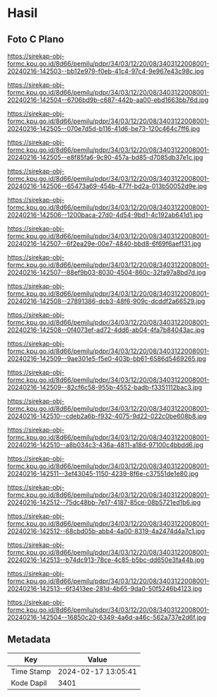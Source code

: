 # Hasil

## Foto C Plano

https://sirekap-obj-formc.kpu.go.id/8d66/pemilu/pdpr/34/03/12/20/08/3403122008001-20240216-142503--bb12e979-f0eb-41c4-97c4-9e967e43c98c.jpg

https://sirekap-obj-formc.kpu.go.id/8d66/pemilu/pdpr/34/03/12/20/08/3403122008001-20240216-142504--6706bd9b-c687-442b-aa00-ebd1663bb76d.jpg

https://sirekap-obj-formc.kpu.go.id/8d66/pemilu/pdpr/34/03/12/20/08/3403122008001-20240216-142505--070e7d5d-b116-41d6-be73-120c464c7ff6.jpg

https://sirekap-obj-formc.kpu.go.id/8d66/pemilu/pdpr/34/03/12/20/08/3403122008001-20240216-142505--e8f85fa6-9c90-457a-bd85-d7085db37e1c.jpg

https://sirekap-obj-formc.kpu.go.id/8d66/pemilu/pdpr/34/03/12/20/08/3403122008001-20240216-142506--65473a69-454b-477f-bd2a-013b50052d9e.jpg

https://sirekap-obj-formc.kpu.go.id/8d66/pemilu/pdpr/34/03/12/20/08/3403122008001-20240216-142506--1200baca-27d0-4d54-9bd1-4c192ab641d1.jpg

https://sirekap-obj-formc.kpu.go.id/8d66/pemilu/pdpr/34/03/12/20/08/3403122008001-20240216-142507--6f2ea29e-00e7-4840-bbd8-6f69f6aef131.jpg

https://sirekap-obj-formc.kpu.go.id/8d66/pemilu/pdpr/34/03/12/20/08/3403122008001-20240216-142507--88ef9b03-8030-4504-860c-32fa97a8bd7d.jpg

https://sirekap-obj-formc.kpu.go.id/8d66/pemilu/pdpr/34/03/12/20/08/3403122008001-20240216-142508--27891386-dcb3-48f6-909c-dcddf2a66529.jpg

https://sirekap-obj-formc.kpu.go.id/8d66/pemilu/pdpr/34/03/12/20/08/3403122008001-20240216-142508--0f4073ef-ad72-4dd6-ab04-4fa7b84043ac.jpg

https://sirekap-obj-formc.kpu.go.id/8d66/pemilu/pdpr/34/03/12/20/08/3403122008001-20240216-142509--9ae301e5-f5e0-403b-bb61-6586d5469265.jpg

https://sirekap-obj-formc.kpu.go.id/8d66/pemilu/pdpr/34/03/12/20/08/3403122008001-20240216-142509--82cf6c58-955b-4552-badb-f3351112bac3.jpg

https://sirekap-obj-formc.kpu.go.id/8d66/pemilu/pdpr/34/03/12/20/08/3403122008001-20240216-142510--cdeb2a6b-f932-4075-9d22-022c0be608b8.jpg

https://sirekap-obj-formc.kpu.go.id/8d66/pemilu/pdpr/34/03/12/20/08/3403122008001-20240216-142510--a8b034c3-436a-4811-a18d-97100c4bbdd6.jpg

https://sirekap-obj-formc.kpu.go.id/8d66/pemilu/pdpr/34/03/12/20/08/3403122008001-20240216-142511--3ef43045-1150-4239-8f6e-c37551de1e80.jpg

https://sirekap-obj-formc.kpu.go.id/8d66/pemilu/pdpr/34/03/12/20/08/3403122008001-20240216-142512--75dc48bb-7e17-4187-85ce-08b5721ed1b6.jpg

https://sirekap-obj-formc.kpu.go.id/8d66/pemilu/pdpr/34/03/12/20/08/3403122008001-20240216-142512--68cbd05b-abb4-4a00-8319-4a2474d4a7c1.jpg

https://sirekap-obj-formc.kpu.go.id/8d66/pemilu/pdpr/34/03/12/20/08/3403122008001-20240216-142513--b74dc913-78ce-4c85-b5bc-dd650e3fa44b.jpg

https://sirekap-obj-formc.kpu.go.id/8d66/pemilu/pdpr/34/03/12/20/08/3403122008001-20240216-142513--6f3413ee-281d-4b65-9da0-50f5246b4123.jpg

https://sirekap-obj-formc.kpu.go.id/8d66/pemilu/pdpr/34/03/12/20/08/3403122008001-20240216-142504--16850c20-6349-4a6d-a46c-562a737e2d6f.jpg


## Metadata

| Key        | Value               |
| ---------- | ------------------- |
| Time Stamp | 2024-02-17 13:05:41 |
| Kode Dapil | 3401                |



